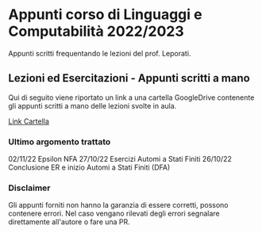 # Appunti corso di Linguaggi e Computabilità 2022/2023

Appunti scritti frequentando le lezioni del prof. Leporati.

## Lezioni ed Esercitazioni - Appunti scritti a mano

Qui di seguito viene riportato un link a una cartella GoogleDrive contenente gli appunti scritti a mano delle lezioni svolte in aula.

[Link Cartella](https://drive.google.com/drive/folders/1gdH43dnEfCeLGmq08HEBwQoKORGgcQdY?usp=sharing)

### Ultimo argomento trattato

02/11/22 Epsilon NFA
27/10/22 Esercizi Automi a Stati Finiti
26/10/22 Conclusione ER e inizio Automi a Stati Finiti (DFA)

### Disclaimer

Gli appunti forniti non hanno la garanzia di essere corretti, possono contenere errori. Nel caso vengano rilevati degli errori segnalare direttamente all'autore o fare una PR.
